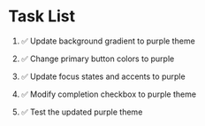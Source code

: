 # Task List

1. ✅ Update background gradient to purple theme

2. ✅ Change primary button colors to purple

3. ✅ Update focus states and accents to purple

4. ✅ Modify completion checkbox to purple theme

5. ✅ Test the updated purple theme


